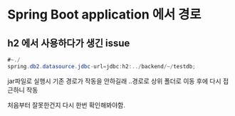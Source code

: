 # Spring Boot application 에서 경로



## h2 에서 사용하다가 생긴 issue

```java
#~./
spring.db2.datasource.jdbc-url=jdbc:h2:../backend/~/testdb;
```

jar파일로 실행시 기존 경로가 작동을 안하길래  ..경로로 상위 폴더로 이동 후에 다시 접근하니 작동

처음부터 잘못한건지 다시 한번 확인해봐야함.